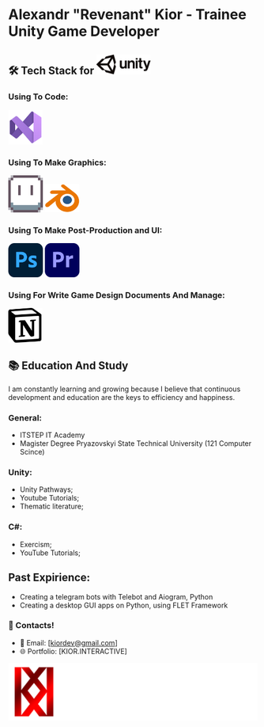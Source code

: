 # Alexandr "Revenant" Kior - Trainee Unity Game Developer

## 🛠️ Tech Stack for <img src="unity-logo.png" alt="Unity Logo" width="110"/>

### Using To Code:  
<img src="visual-logo.png" alt="Photoshop Logo" width="70"/>

### Using To Make Graphics: 
<img src="aseprite-logo.png" alt="Aseprite Logo" width="70"/> <img src="blender-logo.png" alt="Blender Logo" width="70"/> 

### Using To Make Post-Production and UI: 
<img src="photoshop-logo.png" alt="Photoshop Logo" width="70"/> <img src="premier-logo.png" alt="Premier Logo" width="70"/>

### Using For Write Game Design Documents And Manage: 
<img src="notion-logo.png" alt="Premier Logo" width="70"/>

## 📚 Education And Study 
I am constantly learning and growing because I believe that continuous development and education are the keys to efficiency and happiness.
### General:
- ITSTEP IT Academy
- Magister Degree Pryazovskyi State Technical University (121 Computer Scince)

### Unity:
- Unity Pathways;
- Youtube Tutorials;
- Thematic literature;

### C#:
- Exercism;
- YouTube Tutorials;

## Past Expirience:
- Creating a telegram bots with Telebot and Aiogram, Python
- Creating a desktop GUI apps on Python, using FLET Framework

### 🚀 Contacts!
- 📧 Email: [kiordev@gmail.com]
- 🌐 Portfolio: [KIOR.INTERACTIVE]

![KIOR INTERACTIVE](KI-logo.png)



